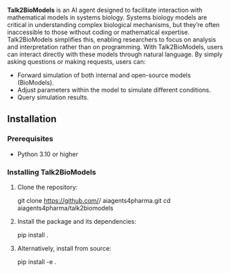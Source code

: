 **Talk2BioModels** is an AI agent designed to facilitate interaction with mathematical models in systems biology. Systems biology models are critical in understanding complex biological mechanisms, but they’re often inaccessible to those without coding or mathematical expertise. Talk2BioModels simplifies this, enabling researchers to focus on analysis and interpretation rather than on programming. With Talk2BioModels, users can interact directly with these models through natural language. By simply asking questions or making requests, users can:

- Forward simulation of both internal and open-source models (BioModels).
- Adjust parameters within the model to simulate different conditions.
- Query simulation results.

## Installation

### Prerequisites
- Python 3.10 or higher

### Installing Talk2BioModels
1. Clone the repository:
  
    git clone https://github.com/<your-repo>/ aiagents4pharma.git
    cd aiagents4pharma/talk2biomodels

2. Install the package and its dependencies:

    pip install .

3. Alternatively, install from source:

    pip install -e .